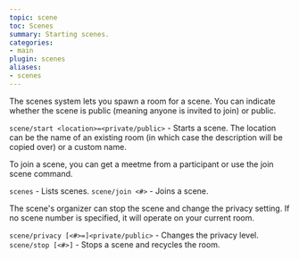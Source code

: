 ```yaml
---
topic: scene
toc: Scenes
summary: Starting scenes.
categories:
- main
plugin: scenes
aliases:
- scenes
---
```


The scenes system lets you spawn a room for a scene.  You can indicate whether the scene is public (meaning anyone is invited to join) or public.

`scene/start <location>=<private/public>` - Starts a scene.  The location can be the name of an existing room (in which case the description will be copied over) or a custom name.

To join a scene, you can get a meetme from a participant or use the join scene command.

`scenes` - Lists scenes.
`scene/join <#>` - Joins a scene.

The scene's organizer can stop the scene and change the privacy setting.  If no scene number is specified, it will operate on your current room.

`scene/privacy [<#>=]<private/public>` - Changes the privacy level.
`scene/stop [<#>]` - Stops a scene and recycles the room.